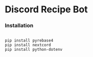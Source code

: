 # Discord Recipe Bot

### Installation

<pre><code>
pip install pyrebase4
pip install nextcord
pip install python-dotenv
</code></pre>
